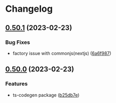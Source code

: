 # Changelog

## [0.50.1](https://github.com/stijnvanhulle/kubb/compare/@kubb/ts-codegen-v0.50.0...@kubb/ts-codegen-v0.50.1) (2023-02-23)


### Bug Fixes

* factory issue with commonjs(nextjs) ([6a6f987](https://github.com/stijnvanhulle/kubb/commit/6a6f987363e3f3567400032bb4bbb4cf6daf9f1d))

## [0.50.0](https://github.com/stijnvanhulle/kubb/compare/@kubb/ts-codegen-v0.49.1...@kubb/ts-codegen-v0.50.0) (2023-02-23)


### Features

* ts-codegen package ([b25db7e](https://github.com/stijnvanhulle/kubb/commit/b25db7e9b874dd953f25b1814c4c7db3fbc9ff0b))
